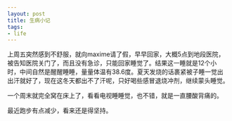 ```yaml
---
layout: post
title: 生病小记
tags:
- life
---
```

上周五突然感到不舒服，就向maxime请了假，早早回家，大概5点到地段医院，被告知医院关门了，而且没有急诊，只能回家睡觉了。结果这一睡就是12个小时，中间自然是醒醒睡睡，量量体温有38.6度。夏天发烧的话裹紧被子睡一觉出出汗就好了，现在这冬天都出不了汗呢，只好喝些感冒退烧冲剂，继续蒙头睡觉。

一个周末就完全窝在床上了，看看电视睡睡觉，也不错，就是一直腰酸背痛的。

最近跑步有点减少，看来还是得坚持。

